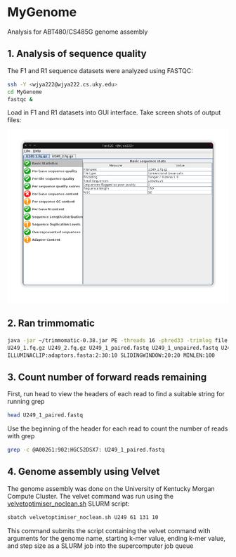 # MyGenome
Analysis for ABT480/CS485G genome assembly

## 1. Analysis of sequence quality
The F1 and R1 sequence datasets were analyzed using FASTQC:
```bash
ssh -Y <wjya222@wjya222.cs.uky.edu>
cd MyGenome
fastqc &
```
Load in F1 and R1 datasets into GUI interface.
Take screen shots of output files:

![F1screenshot.png](/data/F1screenshot.png)

## 2. Ran trimmomatic
```bash
java -jar ~/trimmomatic-0.38.jar PE -threads 16 -phred33 -trimlog file.txt \
U249_1.fq.gz U249_2.fq.gz U249_1_paired.fastq U249_1_unpaired.fastq U249_2_paired.fastq U249_2_unpaired.fastq \
ILLUMINACLIP:adaptors.fasta:2:30:10 SLIDINGWINDOW:20:20 MINLEN:100
```

## 3. Count number of forward reads remaining
First, run head to view the headers of each read to find a suitable string for running grep
```bash
head U249_1_paired.fastq
```
Use the beginning of the header for each read to count the number of reads with grep
```bash
grep -c @A00261:902:HGC52DSX7: U249_1_paired.fastq
```

## 4. Genome assembly using Velvet
The genome assembly was done on the University of Kentucky Morgan Compute Cluster. The velvet command was run using the [velvetoptimiser_noclean.sh](/velvetoptimiser_noclean.sh) SLURM script:
```bash
sbatch velvetoptimiser_noclean.sh U249 61 131 10
```
This command submits the script containing the velvet command with arguments for the genome name, starting k-mer value, ending k-mer value, and step size as a SLURM job into the supercomputer job queue
